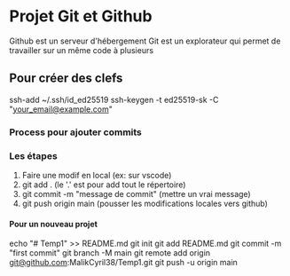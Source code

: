 # Projet Git et Github
Github est un serveur d'hébergement
Git est un explorateur qui permet de travailler sur un même code à plusieurs

## Pour créer des clefs
ssh-add ~/.ssh/id_ed25519
ssh-keygen -t ed25519-sk -C "your_email@example.com"

### Process pour ajouter commits
### Les étapes
1. Faire une modif en local (ex: sur vscode)
2. git add .       (le '.' est pour add tout le répertoire)
3. git commit -m "message de commit" (mettre un vrai message)
4. git push origin main (pousser les modifications locales vers github)


#### Pour un nouveau projet
echo "# Temp1" >> README.md
git init
git add README.md
git commit -m "first commit"
git branch -M main
git remote add origin git@github.com:MalikCyril38/Temp1.git
git push -u origin main